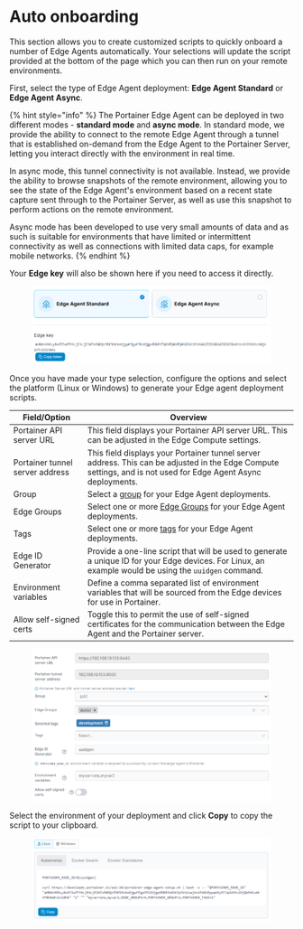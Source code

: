 # Auto onboarding

This section allows you to create customized scripts to quickly onboard a number of Edge Agents automatically. Your selections will update the script provided at the bottom of the page which you can then run on your remote environments.

First, select the type of Edge Agent deployment: **Edge Agent Standard** or **Edge Agent Async**.

{% hint style="info" %}
The Portainer Edge Agent can be deployed in two different modes - **standard mode** and **async mode**. In standard mode, we provide the ability to connect to the remote Edge Agent through a tunnel that is established on-demand from the Edge Agent to the Portainer Server, letting you interact directly with the environment in real time.&#x20;

In async mode, this tunnel connectivity is not available. Instead, we provide the ability to browse snapshots of the remote environment, allowing you to see the state of the Edge Agent's environment based on a recent state capture sent through to the Portainer Server, as well as use this snapshot to perform actions on the remote environment.&#x20;

Async mode has been developed to use very small amounts of data and as such is suitable for environments that have limited or intermittent connectivity as well as connections with limited data caps, for example mobile networks.&#x20;
{% endhint %}

Your **Edge key** will also be shown here if you need to access it directly.

<figure><img src="../../.gitbook/assets/2.18-environments-autoonboarding-type.png" alt=""><figcaption></figcaption></figure>

Once you have made your type selection, configure the options and select the platform (Linux or Windows) to generate your Edge agent deployment scripts.

| Field/Option                    | Overview                                                                                                                                                       |
| ------------------------------- | -------------------------------------------------------------------------------------------------------------------------------------------------------------- |
| Portainer API server URL        | This field displays your Portainer API server URL. This can be adjusted in the Edge Compute settings.                                                          |
| Portainer tunnel server address | This field displays your Portainer tunnel server address. This can be adjusted in the Edge Compute settings, and is not used for Edge Agent Async deployments. |
| Group                           | Select a [group](groups.md) for your Edge Agent deployments.                                                                                                   |
| Edge Groups                     | Select one or more [Edge Groups](../../user/edge/groups.md) for your Edge Agent deployments.                                                                   |
| Tags                            | Select one or more [tags](tags.md) for your Edge Agent deployments.                                                                                            |
| Edge ID Generator               | Provide a one-line script that will be used to generate a unique ID for your Edge devices. For Linux, an example would be using the `uuidgen` command.         |
| Environment variables           | Define a comma separated list of environment variables that will be sourced from the Edge devices for use in Portainer.                                        |
| Allow self-signed certs         | Toggle this to permit the use of self-signed certificates for the communication between the Edge Agent and the Portainer server.                               |

<figure><img src="../../.gitbook/assets/2.18-environments-autoonboarding-config.png" alt=""><figcaption></figcaption></figure>

Select the environment of your deployment and click **Copy** to copy the script to your clipboard.

<figure><img src="../../.gitbook/assets/2.20-environments-aeec-script.png" alt=""><figcaption></figcaption></figure>
